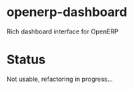openerp-dashboard
=================

Rich dashboard interface for OpenERP


# Status

Not usable, refactoring in progress...

